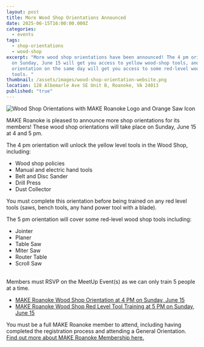 ```yaml
---
layout: post
title: More Wood Shop Orientations Announced
date: 2025-06-15T16:00:00.000Z
categories:
  - events
tags:
  - shop-orientations
  - wood-shop
excerpt: "More wood shop orientations have been announced! The 4 pm orientation
  on Sunday, June 15 will get you access to yellow wood-shop tools, and the 5 pm
  orientation on the same day will get you access to some red-level wood shop
  tools. "
thumbnail: /assets/images/wood-shop-orientation-website.png
location: 128 Albemarle Ave SE Unit B, Roanoke, VA 24013
published: "true"
---
```

![Wood Shop Orientations with MAKE Roanoke Logo and Orange Saw Icon](/assets/images/wood-shop-orientation-website.png)

MAKE Roanoke is pleased to announce more shop orientations for its members! These wood shop orientations will take place on Sunday, June 15 at 4 and 5 pm. 

The 4 pm orientation will unlock the yellow level tools in the Wood Shop, including:

* Wood shop policies
* Manual and electric hand tools
* Belt and Disc Sander
* Drill Press
* Dust Collector

You must complete this orientation before being trained on any red level tools (saws, bench tools, any hand power tool with a blade).

The 5 pm orientation will cover some red-level wood shop tools including: 

* Jointer
* Planer
* Table Saw
* Miter Saw
* Router Table
* Scroll Saw

\
Members must RSVP on the MeetUp Event(s) as we can only train 5 people at a time. 

* [MAKE Roanoke Wood Shop Orientation at 4 PM on Sunday, June 15](https://www.meetup.com/make-roanoke/events/308463126/?eventOrigin=group_upcoming_events)
* [MAKE Roanoke Wood Shop Red Level Tool Training at 5 PM on Sunday, June 15](https://www.meetup.com/make-roanoke/events/308463180/?eventOrigin=group_events_list)

You must be a full MAKE Roanoke member to attend, including having completed the registration process and attending a General Orientation. [Find out more about MAKE Roanoke Membership here.](https://makeroanoke.org/membership/)
